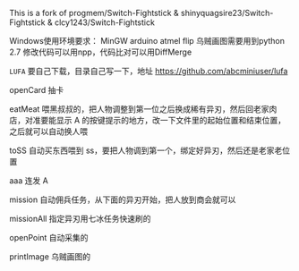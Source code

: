 This is a fork of progmem/Switch-Fightstick & shinyquagsire23/Switch-Fightstick & clcy1243/Switch-Fightstick


Windows使用环境要求：
MinGW
arduino
atmel flip
乌贼画图需要用到python 2.7
修改代码可以用npp，代码比对可以用DiffMerge

```LUFA``` 要自己下载，目录自己写一下，地址 https://github.com/abcminiuser/lufa



openCard 抽卡

eatMeat 喂黑叔叔的，把人物调整到第一位之后换成稀有异刃，然后回老家肉店，对准要能显示 A 的按键提示的地方，改一下文件里的起始位置和结束位置，之后就可以自动换人喂

toSS 自动买东西喂到 ss，要把人物调到第一个，绑定好异刃，然后还是老家老位置

aaa 连发 A

mission 自动佣兵任务，从下面的异刃开始，把人放到商会就可以

missionAll 指定异刃用七冰任务快速刷的

openPoint 自动采集的

printImage 乌贼画图的
